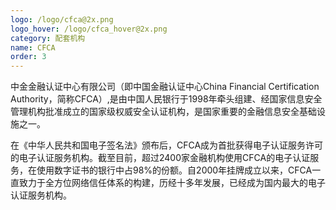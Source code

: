 ```yaml
---
logo: /logo/cfca@2x.png
logo_hover: /logo/cfca_hover@2x.png
category: 配套机构
name: CFCA
order: 3
---
```


中金金融认证中心有限公司（即中国金融认证中心China Financial Certification Authority，简称CFCA）,是由中国人民银行于1998年牵头组建、经国家信息安全管理机构批准成立的国家级权威安全认证机构，是国家重要的金融信息安全基础设施之一。

在《中华人民共和国电子签名法》颁布后，CFCA成为首批获得电子认证服务许可的电子认证服务机构。截至目前，超过2400家金融机构使用CFCA的电子认证服务，在使用数字证书的银行中占98%的份额。自2000年挂牌成立以来，CFCA一直致力于全方位网络信任体系的构建，历经十多年发展，已经成为国内最大的电子认证服务机构。
